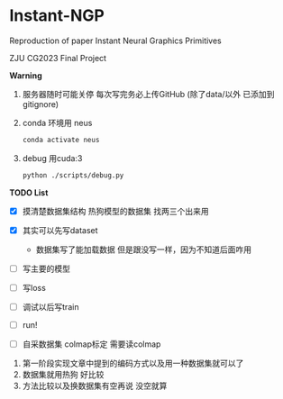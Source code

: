 # Instant-NGP

Reproduction of paper Instant Neural Graphics Primitives

ZJU CG2023 Final Project


**Warning**

1. 服务器随时可能关停 每次写完务必上传GitHub (除了data/以外 已添加到gitignore)

2. conda 环境用 neus

   ```bash
   conda activate neus
   ```

3. debug 用cuda:3

    ```bash
    python ./scripts/debug.py
    ```


**TODO List**

- [x] 摸清楚数据集结构 热狗模型的数据集 找两三个出来用
- [x] 其实可以先写dataset
    - 数据集写了能加载数据 但是跟没写一样，因为不知道后面咋用
- [ ] 写主要的模型
- [ ] 写loss
- [ ] 调试以后写train
- [ ] run!
- [ ] 自采数据集 colmap标定 需要读colmap



1. 第一阶段实现文章中提到的编码方式以及用一种数据集就可以了
2. 数据集就用热狗 好比较
3. 方法比较以及换数据集有空再说 没空就算

